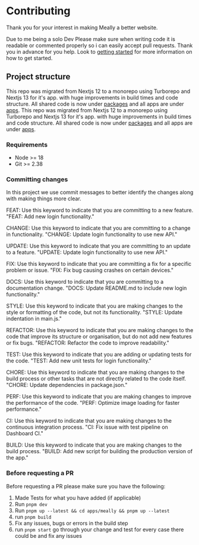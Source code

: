 # Contributing

Thank you for your interest in making Meally a better website.

Due to me being a solo Dev Please make sure when writing code it is readable or commented properly so i can easily accept pull requests. Thank you in advance for you help.
Look to [getting started](./GETTING_STARTED.md) for more information on how to get started.

## Project structure

This repo was migrated from Nextjs 12 to a monorepo using Turborepo and Nextjs 13 for it's app. with huge improvements in build times and code structure.
All shared code is now under [packages](./packages/) and all apps are under [apps](./apps/).
This repo was migrated from Nextjs 12 to a monorepo using Turborepo and Nextjs 13 for it's app. with huge improvements in build times and code structure.
All shared code is now under [packages](./packages/) and all apps are under [apps](./apps/).

### Requirements

- Node >= 18
- Git >= 2.38


### Committing changes

In this project we use commit messages to better identify the changes along with making things more clear.

FEAT: Use this keyword to indicate that you are committing to a new feature.
"FEAT: Add new login functionality."

CHANGE: Use this keyword to indicate that you are committing to a change in functionality.
"CHANGE: Update login functionality to use new API."

UPDATE: Use this keyword to indicate that you are committing to an update to a feature.
"UPDATE: Update login functionality to use new API."

FIX: Use this keyword to indicate that you are committing a fix for a specific problem or issue.
"FIX: Fix bug causing crashes on certain devices."

DOCS: Use this keyword to indicate that you are committing to a documentation change.
"DOCS: Update README.md to include new login functionality."

STYLE: Use this keyword to indicate that you are making changes to the style or formatting of the code, but not its functionality.
"STYLE: Update indentation in main.js."

REFACTOR: Use this keyword to indicate that you are making changes to the code that improve its structure or organisation, but do not add new features or fix bugs.
"REFACTOR: Refactor the code to improve readability."

TEST: Use this keyword to indicate that you are adding or updating tests for the code.
"TEST: Add new unit tests for login functionality."

CHORE: Use this keyword to indicate that you are making changes to the build process or other tasks that are not directly related to the code itself.
"CHORE: Update dependencies in package.json."

PERF: Use this keyword to indicate that you are making changes to improve the performance of the code.
"PERF: Optimize image loading for faster performance."

CI: Use this keyword to indicate that you are making changes to the continuous integration process.
"CI: Fix issue with test pipeline on Dashboard CI."

BUILD: Use this keyword to indicate that you are making changes to the build process.
"BUILD: Add new script for building the production version of the app."

### Before requesting a PR

Before requesting a PR please make sure you have the following:

1. Made Tests for what you have added (if applicable)
2. Run `pnpm dev`
3. Run `pnpm up --latest && cd apps/meally && pnpm up --latest`
4. run `pnpm build`
5. Fix any issues, bugs or errors in the build step
6. run `pnpm start` go through your change and test for every case there could be and fix any issues
